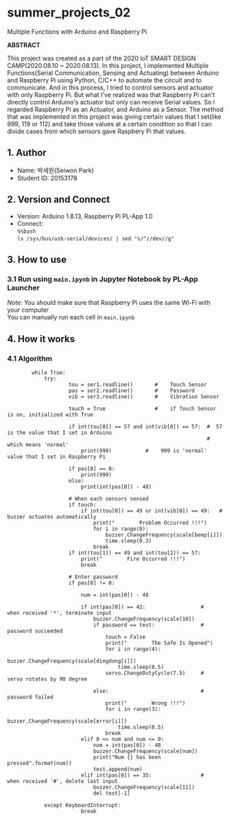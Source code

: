 # summer_projects_02
Multiple Functions with Arduino and Raspberry Pi

**ABSTRACT**

This project was created as a part of the 2020 IoT SMART DESIGN CAMP(2020.08.10 ~ 2020.08.13). In this project, I implemented Multiple Functions(Serial Communication, Sensing and Actuating) between Arduino and Raspberry Pi using Python, C/C++ to automate the circuit and to communicate. And in this process, I tried to control sensors and actuator with only Raspberry Pi. But what I've realized was that Raspberry Pi can't directly control Arduino's actuator but only can receive Serial values. So I regarded Raspberry Pi as an Actuator, and Arduino as a Sensor. The method that was implemented in this project was giving certain values that I set(like 999, 119 or 112) and take those values at a certain condition so that I can divide cases from which sensors gave Raspbery Pi that values.



## 1. Author   
* Name: 박세원(Seiwon Park)
* Student ID: 20153178

## 2. Version and Connect   
* Version: Arduino 1.8.13, Raspberry Pi PL-App 1.0
* Connect:   
            <code>%%bash</code>   
            <code>ls /sys/bus/usb-serial/devices/ | sed "s/^/\/dev\//g"</code>                 
    
## 3. How to use   
### 3.1 Run using <code>main.ipynb</code> in Jupyter Notebook by PL-App Launcher
_Note_: You should make sure that Raspberry Pi uses the same Wi-Fi with your computer   
You can manually run each cell in <code>main.ipynb</code>   

## 4. How it works   
### 4.1 Algorithm   
```
        while True:   
            try:
                    tou = ser1.readline()       #    Touch Sensor
                    pas = ser2.readline()       #    Password
                    vib = ser3.readline()       #    Vibration Sensor
                    
                    touch = True                #    if Touch Sensor is on, initialized with True

                    if int(tou[0]) == 57 and int(vib[0]) == 57:  #  57 is the value that I set in Arduino 
                                                                 #  which means 'normal'
                        print(999)           #    999 is 'normal' value that I set in Raspberry Pi

                    if pas[0] == 0:          
                        print(999)
                    else:
                        print(int(pas[0]) - 48)

                    # When each sensors sensed
                    if touch:
                        if int(tou[0]) == 49 or int(vib[0]) == 49:   # buzzer actuates automatically
                            print("        Problem Occurred !!!")
                            for i in range(8):
                                buzzer.ChangeFrequency(scale[beep[i]])
                                time.sleep(0.3)
                            break
                    if int(tou[1]) == 49 and int(tou[2]) == 57:
                        print("        Fire Occurred !!!")
                        break

                    # Enter password        
                    if pas[0] != 0:

                        num = int(pas[0]) - 48

                        if int(pas[0]) == 42:                  #    when received '*', terminate input
                            buzzer.ChangeFrequency(scale[10])
                            if password == test:               #    password succeeded
                                touch = False
                                print("        The Safe Is Opened")
                                for i in range(4):
                                    buzzer.ChangeFrequency(scale[dingdong[i]])
                                    time.sleep(0.5)
                                servo.ChangeDutyCycle(7.5)     #    servo rotates by 90 degree

                            else:                              #    password failed
                                print("        Wrong !!!")
                                for i in range(3):
                                    buzzer.ChangeFrequency(scale[error[i]])
                                    time.sleep(0.5)
                                break
                        elif 0 <= num and num <= 9:
                            num = int(pas[0]) - 48
                            buzzer.ChangeFrequency(scale[num])
                            print("Num {} has been pressed".format(num))
                            test.append(num)
                        elif int(pas[0]) == 35:                #   when received '#', delete last input
                            buzzer.ChangeFrequency(scale[11])
                            del test[-1]

            except KeyboardInterrupt:
                        break
```





        
